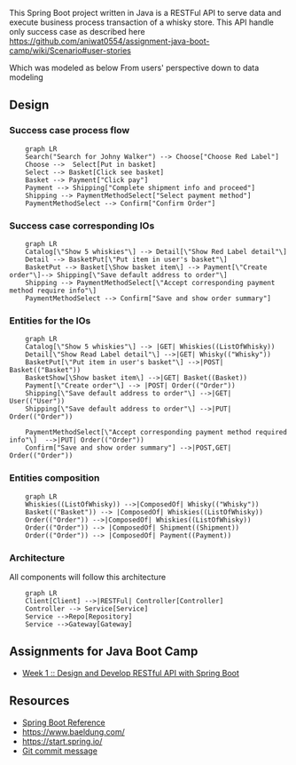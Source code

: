 This Spring Boot project written in Java is a RESTFul API to serve data and execute business process transaction of a whisky store.
This API handle only success case as described here
https://github.com/aniwat0554/assignment-java-boot-camp/wiki/Scenario#user-stories

Which was modeled as below
From users' perspective down to data modeling

## Design
### Success case process flow
```mermaid
    graph LR
    Search("Search for Johny Walker") --> Choose["Choose Red Label"]
    Choose -->  Select[Put in basket]
    Select --> Basket[Click see basket] 
    Basket --> Payment["Click pay"]
    Payment --> Shipping["Complete shipment info and proceed"]
    Shipping --> PaymentMethodSelect["Select payment method"]
    PaymentMethodSelect --> Confirm["Confirm Order"]
```
### Success case corresponding IOs
```mermaid
    graph LR
    Catalog[\"Show 5 whiskies"\] --> Detail[\"Show Red Label detail"\]
    Detail --> BasketPut[\"Put item in user's basket"\]
    BasketPut --> Basket[\Show basket item\] --> Payment[\"Create order"\]--> Shipping[\"Save default address to order"\]
    Shipping --> PaymentMethodSelect[\"Accept corresponding payment method require info"\]
    PaymentMethodSelect --> Confirm["Save and show order summary"]
```

### Entities for the IOs
```mermaid
    graph LR
    Catalog[\"Show 5 whiskies"\] --> |GET| Whiskies((ListOfWhisky))
    Detail[\"Show Read Label detail"\] -->|GET| Whisky(("Whisky"))
    BasketPut[\"Put item in user's basket"\] -->|POST| Basket(("Basket"))
    BasketShow[\Show basket item\] -->|GET| Basket((Basket)) 
    Payment[\"Create order"\] --> |POST| Order(("Order"))
    Shipping[\"Save default address to order"\] -->|GET| User(("User"))
    Shipping[\"Save default address to order"\] -->|PUT| Order(("Order"))
    
    PaymentMethodSelect[\"Accept corresponding payment method required info"\]  -->|PUT| Order(("Order"))
    Confirm["Save and show order summary"] -->|POST,GET| Order(("Order"))
```

### Entities composition
```mermaid
    graph LR
    Whiskies((ListOfWhisky)) -->|ComposedOf| Whisky(("Whisky"))
    Basket(("Basket")) --> |ComposedOf| Whiskies((ListOfWhisky))
    Order(("Order")) -->|ComposedOf| Whiskies((ListOfWhisky))
    Order(("Order")) --> |ComposedOf| Shipment((Shipment))
    Order(("Order")) --> |ComposedOf| Payment((Payment))
```

### Architecture
All components will follow this architecture
```mermaid
    graph LR
    Client[Client] -->|RESTFul| Controller[Controller]
    Controller --> Service[Service]
    Service -->Repo[Repository]
    Service -->Gateway[Gateway]
```


## Assignments for Java Boot Camp
* [Week 1 :: Design and Develop RESTful API with Spring Boot](https://github.com/up1/assignment-java-boot-camp/wiki/Week-01)


## Resources
* [Spring Boot Reference](https://spring.io/projects/spring-boot)
* https://www.baeldung.com/ 
* https://start.spring.io/
* [Git commit message](https://www.conventionalcommits.org/en/v1.0.0/)
